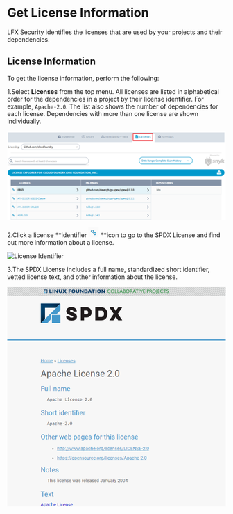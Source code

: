 # Get License Information

LFX Security identifies the licenses that are used by your projects and their dependencies.

## License Information &#x20;

To get the license information, perform the following:

1.Select **Licenses** from the top menu. All licenses are listed in alphabetical order for the dependencies in a project by their license identifier. For example, `Apache-2.0`. The list also shows the number of dependencies for each license. Dependencies with more than one license are shown individually.

![Licenses](<../.gitbook/assets/licenses (1).png>)

2.Click a license **identifier **![](../.gitbook/assets/ident.png)**  **icon  to go to the SPDX License and find out more information about a license.&#x20;

![License Identifier](../.gitbook/assets/lice\_idnt.png)

3.The SPDX License includes a full name, standardized short identifier, vetted license text, and other information about the license.

![License](../.gitbook/assets/apache-license.png)

